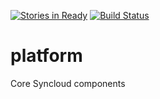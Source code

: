 [![Stories in Ready](https://badge.waffle.io/syncloud/platform.png?label=ready&title=Ready)](https://waffle.io/syncloud/platform)
[![Build Status](http://build.syncloud.org:8111/app/rest/builds/buildType:%28id:Platform_Build%29/statusIcon)](http://build.syncloud.org:8111/viewType.html?buildTypeId=Platform_Build)
# platform

Core Syncloud components